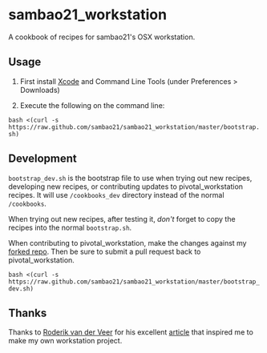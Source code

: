 # sambao21_workstation
A cookbook of recipes for sambao21's OSX workstation.

## Usage

1. First install [Xcode](http://itunes.apple.com/us/app/xcode/id497799835) and Command Line Tools (under Preferences > Downloads)

2. Execute the following on the command line:

`bash <(curl -s https://raw.github.com/sambao21/sambao21_workstation/master/bootstrap.sh)`

## Development
`bootstrap_dev.sh` is the bootstrap file to use when trying out new recipes, developing new recipes, or contributing updates to pivotal_workstation recipes. It will use `/cookbooks_dev` directory instead of the normal `/cookbooks`.

When trying out new recipes, after testing it, *don't* forget to copy the recipes into the normal `bootstrap.sh`.

When contributing to pivotal_workstation, make the changes against my [forked repo](https://github.com/sambao21/pivotal_workstation). Then be sure to submit a pull request back to pivotal_workstation.

`bash <(curl -s https://raw.github.com/sambao21/sambao21_workstation/master/bootstrap_dev.sh)`

## Thanks
Thanks to [Roderik van der Veer](http://twitter.com/r0derik) for his excellent [article](http://vanderveer.be/blog/2013/01/02/automating-the-setup-of-my-perfect-developer-environment-on-osx-10-dot-8-mountain-lion/) that inspired me to make my own workstation project.
